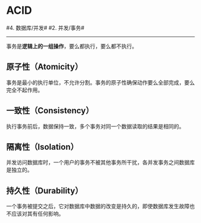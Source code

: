 # ACID
#4. 数据库/并发# #2. 并发/事务#
- - - -
事务是**逻辑上的一组操作**，要么都执行，要么都不执行。

## 原子性（Atomicity）
事务是最小的执行单位，不允许分割。事务的原子性确保动作要么全部完成，要么完全不起作用。

## 一致性（Consistency）
执行事务前后，数据保持一致，多个事务对同一个数据读取的结果是相同的。

## 隔离性（Isolation）
并发访问数据库时，一个用户的事务不被其他事务所干扰，各并发事务之间数据库是独立的。

## 持久性（Durability）
一个事务被提交之后，它对数据库中数据的改变是持久的，即使数据库发生故障也不应该对其有任何影响。